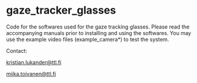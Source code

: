 gaze_tracker_glasses
======

Code for the softwares used for the gaze tracking glasses. Please read the accompanying manuals prior to installing and using the softwares.
You may use the example video files (example_camera*) to test the system.

Contact:

kristian.lukander@ttl.fi

miika.toivanen@ttl.fi
